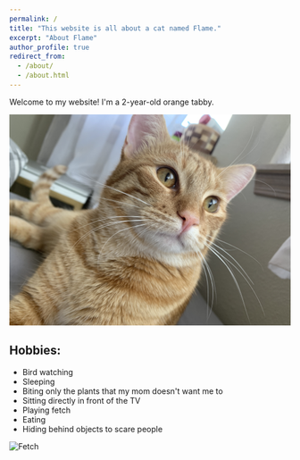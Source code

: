 ```yaml
---
permalink: /
title: "This website is all about a cat named Flame."
excerpt: "About Flame"
author_profile: true
redirect_from: 
  - /about/
  - /about.html
---
```



Welcome to my website! I'm a 2-year-old orange tabby. 

![A photo of me](../images/IMG_3651.JPG)

## Hobbies:
- Bird watching
- Sleeping 
- Biting only the plants that my mom doesn't want me to
- Sitting directly in front of the TV
- Playing fetch
- Eating
- Hiding behind objects to scare people

![Fetch](../images/IMG_0814.JPG)

